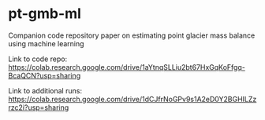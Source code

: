 # pt-gmb-ml
Companion code repository paper on estimating point glacier mass balance using machine learning

Link to code repo: https://colab.research.google.com/drive/1aYtnqSLLiu2bt67HxGqKoFfgq-BcaQCN?usp=sharing


Link to additional runs: https://colab.research.google.com/drive/1dCJfrNoGPv9s1A2eD0Y2BGHILZzrzc2i?usp=sharing
